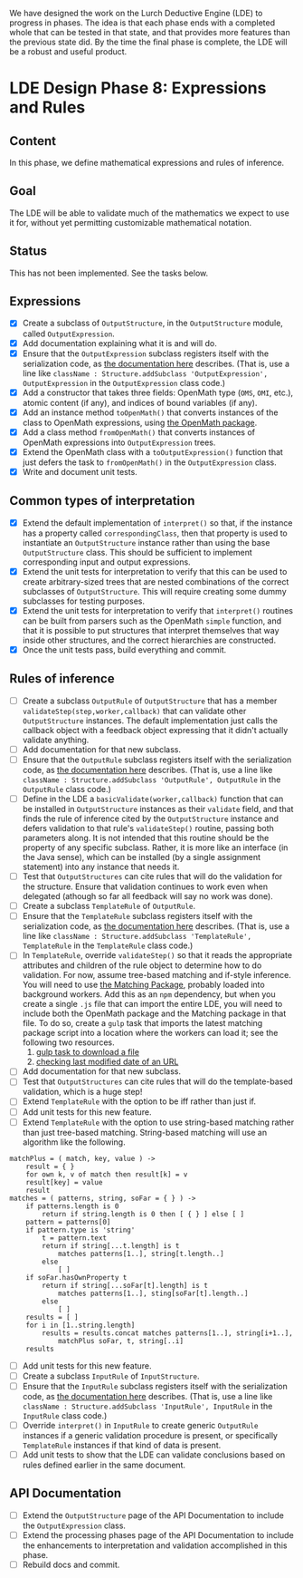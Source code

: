 
We have designed the work on the Lurch Deductive Engine (LDE) to progress in
phases.  The idea is that each phase ends with a completed whole that can be
tested in that state, and that provides more features than the previous
state did.  By the time the final phase is complete, the LDE will be a
robust and useful product.

# LDE Design Phase 8: Expressions and Rules

## Content

In this phase, we define mathematical expressions and rules of inference.

## Goal

The LDE will be able to validate much of the mathematics we expect to use it
for, without yet permitting customizable mathematical notation.

## Status

This has not been implemented.  See the tasks below.

## Expressions

 * [x] Create a subclass of `OutputStructure`, in the `OutputStructure`
   module, called `OutputExpression`.
 * [x] Add documentation explaining what it is and will do.
 * [x] Ensure that the `OutputExpression` subclass registers itself with the
   serialization code, as
   [the documentation here](https://github.com/lurchmath/lde/blob/master/src/structure.litcoffee#registering-class-names)
   describes.  (That is, use a line like
   `className : Structure.addSubclass 'OutputExpression', OutputExpression`
   in the `OutputExpression` class code.)
 * [x] Add a constructor that takes three fields: OpenMath type (`OMS`,
   `OMI`, etc.), atomic content (if any), and indices of bound variables (if
   any).
 * [x] Add an instance method `toOpenMath()` that converts instances of
   the class to OpenMath expressions, using
   [the OpenMath package](https://github.com/lurchmath/openmath-js).
 * [x] Add a class method `fromOpenMath()` that converts instances of
   OpenMath expressions into `OutputExpression` trees.
 * [x] Extend the OpenMath class with a `toOutputExpression()` function that
   just defers the task to `fromOpenMath()` in the `OutputExpression` class.
 * [x] Write and document unit tests.

## Common types of interpretation

 * [x] Extend the default implementation of `interpret()` so that, if the
   instance has a property called `correspondingClass`, then that property
   is used to instantiate an `OutputStructure` instance rather than using
   the base `OutputStructure` class.  This should be sufficient to implement
   corresponding input and output expressions.
 * [x] Extend the unit tests for interpretation to verify that this can be
   used to create arbitrary-sized trees that are nested combinations of the
   correct subclasses of `OutputStructure`.  This will require creating some
   dummy subclasses for testing purposes.
 * [x] Extend the unit tests for interpretation to verify that `interpret()`
   routines can be built from parsers such as the OpenMath `simple`
   function, and that it is possible to put structures that interpret
   themselves that way inside other structures, and the correct hierarchies
   are constructed.
 * [x] Once the unit tests pass, build everything and commit.

## Rules of inference

 * [ ] Create a subclass `OutputRule` of `OutputStructure` that has
   a member `validateStep(step,worker,callback)` that can validate other
   `OutputStructure` instances.  The default implementation just calls the
   callback object with a feedback object expressing that it didn't
   actually validate anything.
 * [ ] Add documentation for that new subclass.
 * [ ] Ensure that the `OutputRule` subclass registers itself with the
   serialization code, as
   [the documentation here](https://github.com/lurchmath/lde/blob/master/src/structure.litcoffee#registering-class-names)
   describes.  (That is, use a line like
   `className : Structure.addSubclass 'OutputRule', OutputRule` in the
   `OutputRule` class code.)
 * [ ] Define in the LDE a `basicValidate(worker,callback)` function that
   can be installed in `OutputStructure` instances as their `validate`
   field, and that finds the rule of inference cited by the
   `OutputStructure` instance and defers validation to that rule's
   `validateStep()` routine, passing both parameters along.  It is not
   intended that this routine should be the property of any specific
   subclass.  Rather, it is more like an interface (in the Java sense),
   which can be installed (by a single assignment statement) into any
   instance that needs it.
 * [ ] Test that `OutputStructures` can cite rules that will do the
   validation for the structure.  Ensure that validation continues to work
   even when delegated (athough so far all feedback will say no work was
   done).
 * [ ] Create a subclass `TemplateRule` of `OutputRule`.
 * [ ] Ensure that the `TemplateRule` subclass registers itself with the
   serialization code, as
   [the documentation here](https://github.com/lurchmath/lde/blob/master/src/structure.litcoffee#registering-class-names)
   describes.  (That is, use a line like
   `className : Structure.addSubclass 'TemplateRule', TemplateRule` in the
   `TemplateRule` class code.)
 * [ ] In `TemplateRule`, override `validateStep()` so that it reads the
   appropriate attributes and children of the rule object to determine how
   to do validation.  For now, assume tree-based matching and if-style
   inference.  You will need to use
   [the Matching Package](https://github.com/lurchmath/first-order-matching),
   probably loaded into background workers.  Add this as an `npm`
   dependency, but when you create a single `.js` file that can import the
   entire LDE, you will need to include both the OpenMath package and the
   Matching package in that file.  To do so, create a `gulp` task that
   imports the latest matching package script into a location where the
   workers can load it; see the following two resources.
    1. [gulp task to download a file](https://github.com/gulpjs/plugins/issues/88#issuecomment-42171336)
    1. [checking last modified date of an URL](https://stackoverflow.com/questions/5922842/getting-http-headers-with-node-js)
 * [ ] Add documentation for that new subclass.
 * [ ] Test that `OutputStructures` can cite rules that will do the
   template-based validation, which is a huge step!
 * [ ] Extend `TemplateRule` with the option to be iff rather than just if.
 * [ ] Add unit tests for this new feature.
 * [ ] Extend `TemplateRule` with the option to use string-based matching
   rather than just tree-based matching.  String-based matching will use an
   algorithm like the following.
```
matchPlus = ( match, key, value ) ->
    result = { }
    for own k, v of match then result[k] = v
    result[key] = value
    result
matches = ( patterns, string, soFar = { } ) ->
    if patterns.length is 0
        return if string.length is 0 then [ { } ] else [ ]
    pattern = patterns[0]
    if pattern.type is 'string'
        t = pattern.text
        return if string[...t.length] is t
            matches patterns[1..], string[t.length..]
        else
            [ ]
    if soFar.hasOwnProperty t
        return if string[...soFar[t].length] is t
            matches patterns[1..], sting[soFar[t].length..]
        else
            [ ]
    results = [ ]
    for i in [1..string.length]
        results = results.concat matches patterns[1..], string[i+1..],
            matchPlus soFar, t, string[..i]
    results
```
 * [ ] Add unit tests for this new feature.
 * [ ] Create a subclass `InputRule` of `InputStructure`.
 * [ ] Ensure that the `InputRule` subclass registers itself with the
   serialization code, as
   [the documentation here](https://github.com/lurchmath/lde/blob/master/src/structure.litcoffee#registering-class-names)
   describes.  (That is, use a line like
   `className : Structure.addSubclass 'InputRule', InputRule` in the
   `InputRule` class code.)
 * [ ] Override `interpret()` in `InputRule` to create generic `OutputRule`
   instances if a generic validation procedure is present, or specifically
   `TemplateRule` instances if that kind of data is present.
 * [ ] Add unit tests to show that the LDE can validate conclusions based on
   rules defined earlier in the same document.

## API Documentation

 * [ ] Extend the `OutputStructure` page of the API Documentation to include
   the `OutputExpression` class.
 * [ ] Extend the processing phases page of the API Documentation to include
   the enhancements to interpretation and validation accomplished in this
   phase.
 * [ ] Rebuild docs and commit.
